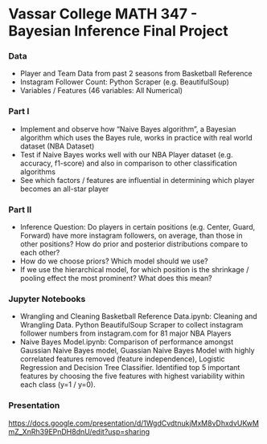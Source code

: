 # Vassar College MATH 347 - Bayesian Inference Final Project

### Data
- Player and Team Data from past 2 seasons from Basketball Reference 
- Instagram Follower Count: Python Scraper (e.g. BeautifulSoup)
- Variables / Features (46 variables: All Numerical) 

### Part I
- Implement and observe how “Naive Bayes algorithm”, a Bayesian algorithm which uses the Bayes rule, works in practice with real world dataset (NBA Dataset)
- Test if Naive Bayes works well with our NBA Player dataset (e.g. accuracy, f1-score) and also in comparison to other classification algorithms
- See which factors / features are influential in determining which player becomes an all-star player

### Part II
- Inference Question: Do players in certain positions (e.g. Center, Guard, Forward) have more instagram followers, on average, than those in other positions?
How do prior and posterior distributions compare to each other?
- How do we choose priors? Which model should we use?
- If we use the hierarchical model, for which position is the shrinkage / pooling effect the most prominent? What does this mean?

### Jupyter Notebooks
- Wrangling and Cleaning Basketball Reference Data.ipynb: Cleaning and Wrangling Data. Python BeautifulSoup Scraper to collect instagram follower numbers from instagram.com for 81 major NBA Players
- Naive Bayes Model.ipynb: Comparison of performance amongst Gaussian Naive Bayes model, Guassian Naive Bayes Model with highly correlated features removed (feature independence), Logistic Regression and Decision Tree Classifier. Identified top 5 important features by choosing the five features with highest variability within each class (y=1 / y=0).

### Presentation
https://docs.google.com/presentation/d/1WgdCvdtnukjMxM8vDhxdvUKwMmZ_XnRh39EPnDH8dnU/edit?usp=sharing
